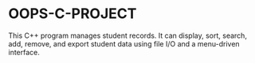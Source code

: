 # OOPS-C-PROJECT
This C++ program manages student records. It can display, sort, search, add, remove, and export student data using file I/O and a menu-driven interface.
